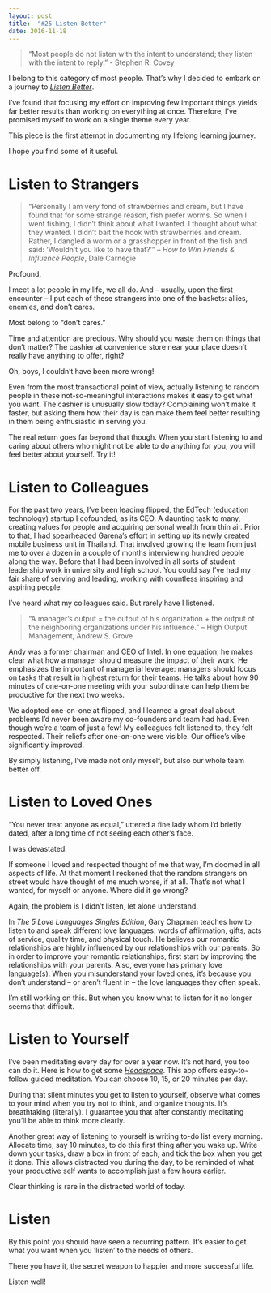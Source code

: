 ```yaml
---
layout: post
title:  "#25 Listen Better"
date: 2016-11-18
---
```


> “Most people do not listen with the intent to understand; they listen with the intent to reply.” - Stephen R. Covey

I belong to this category of most people. That’s why I decided to embark on a journey to [*Listen Better*](https://medium.com/@joshelman/listen-better-505ec72a9f9c).

I’ve found that focusing my effort on improving few important things yields far better results than working on everything at once. Therefore, I’ve promised myself to work on a single theme every year.

This piece is the first attempt in documenting my lifelong learning journey.

I hope you find some of it useful.


# Listen to Strangers

> “Personally I am very fond of strawberries and cream, but I have found that for some strange reason, fish prefer worms. So when I went fishing, I didn’t think about what I wanted. I thought about what they wanted. I didn’t bait the hook with strawberries and cream. Rather, I dangled a worm or a grasshopper in front of the fish and said: ‘Wouldn’t you like to have that?’” – *How to Win Friends & Influence People*, Dale Carnegie

Profound.

I meet a lot people in my life, we all do. And – usually, upon the first encounter – I put each of these strangers into one of the baskets: allies, enemies, and don’t cares.

Most belong to “don’t cares.”

Time and attention are precious. Why should you waste them on things that don’t matter? The cashier at convenience store near your place doesn’t really have anything to offer, right?

Oh, boys, I couldn’t have been more wrong!

Even from the most transactional point of view, actually listening to random people in these not-so-meaningful interactions makes it easy to get what you want. The cashier is unusually slow today? Complaining won’t make it faster, but asking them how their day is can make them feel better resulting in them being enthusiastic in serving you.

The real return goes far beyond that though. When you start listening to and caring about others who might not be able to do anything for you, you will feel better about yourself. Try it!


# Listen to Colleagues

For the past two years, I’ve been leading flipped, the EdTech (education technology) startup I cofounded, as its CEO. A daunting task to many, creating values for people and acquiring personal wealth from thin air. Prior to that, I had spearheaded Garena’s effort in setting up its newly created mobile business unit in Thailand. That involved growing the team from just me to over a dozen in a couple of months interviewing hundred people along the way. Before that I had been involved in all sorts of student leadership work in university and high school. You could say I’ve had my fair share of serving and leading, working with countless inspiring and aspiring people.

I’ve heard what my colleagues said. But rarely have I listened.

> “A manager’s output = the output of his organization + the output of the neighboring organizations under his influence.” – High Output Management, Andrew S. Grove

Andy was a former chairman and CEO of Intel. In one equation, he makes clear what how a manager should measure the impact of their work. He emphasizes the important of managerial leverage: managers should focus on tasks that result in highest return for their teams. He talks about how 90 minutes of one-on-one meeting with your subordinate can help them be productive for the next two weeks.

We adopted one-on-one at flipped, and I learned a great deal about problems I’d never been aware my co-founders and team had had. Even though we’re a team of just a few! My colleagues felt listened to, they felt respected. Their reliefs after one-on-one were visible. Our office’s vibe significantly improved.

By simply listening, I’ve made not only myself, but also our whole team better off.


# Listen to Loved Ones

“You never treat anyone as equal,” uttered a fine lady whom I’d briefly dated, after a long time of not seeing each other’s face.

I was devastated.

If someone I loved and respected thought of me that way, I’m doomed in all aspects of life. At that moment I reckoned that the random strangers on street would have thought of me much worse, if at all. That’s not what I wanted, for myself or anyone. Where did it go wrong?

Again, the problem is I didn’t listen, let alone understand.

In *The 5 Love Languages Singles Edition*, Gary Chapman teaches how to listen to and speak different love languages: words of affirmation, gifts, acts of service, quality time, and physical touch. He believes our romantic relationships are highly influenced by our relationships with our parents. So in order to improve your romantic relationships, first start by improving the relationships with your parents. Also, everyone has primary love language(s). When you misunderstand your loved ones, it’s because you don’t understand – or aren’t fluent in – the love languages they often speak.

I’m still working on this. But when you know what to listen for it no longer seems that difficult.


# Listen to Yourself

I’ve been meditating every day for over a year now. It’s not hard, you too can do it. Here is how to get some [*Headspace*](https://www.headspace.com/). This app offers easy-to-follow guided meditation. You can choose 10, 15, or 20 minutes per day.

During that silent minutes you get to listen to yourself, observe what comes to your mind when you try not to think, and organize thoughts. It’s breathtaking (literally). I guarantee you that after constantly meditating you’ll be able to think more clearly.

Another great way of listening to yourself is writing to-do list every morning. Allocate time, say 10 minutes, to do this first thing after you wake up. Write down your tasks, draw a box in front of each, and tick the box when you get it done. This allows distracted you during the day, to be reminded of what your productive self wants to accomplish just a few hours earlier.

Clear thinking is rare in the distracted world of today.


# Listen

By this point you should have seen a recurring pattern. It’s easier to get what you want when you ‘listen’ to the needs of others.

There you have it, the secret weapon to happier and more successful life.

Listen well!
